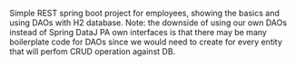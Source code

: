 Simple REST spring boot project for employees, showing the basics and using DAOs with H2 database.
Note: the downside of using our own DAOs instead of Spring DataJ PA own interfaces is that there may be many boilerplate code for DAOs since we would need to create for every entity
that will perfom CRUD operation against DB.

